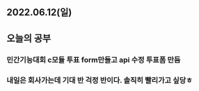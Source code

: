 ## 2022.06.12(일)

## 오늘의 공부

### 민간기능대회 c모듈 투표 form만들고 api 수정 투표폼 만듬

### 내일은 회사가는데 기대 반 걱정 반이다. 솔직히 빨리가고 싶당ㅎ 